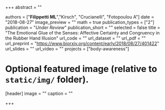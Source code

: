 +++
abstract = ""

authors = ["**Filippetti ML**","Kirsch", "Crucianelli", "Fotopoulou A"]
date = "2018-08-27"
image_preview = ""
math = true
publication_types = ["2"]
publication = "*Under Review*"
publication_short = ""
selected = false
title = "The Emotional Glue of the Senses: Affective Certainty and Congruency in the Rubber Hand Illusion"
url_code = ""
url_dataset = ""
url_pdf = ""
url_preprint = "https://www.biorxiv.org/content/early/2018/08/27/401422"
url_slides = ""
url_video = ""
projects = ["body-awareness"]

# Optional featured image (relative to `static/img/` folder).
[header]
image = ""
caption = ""

+++